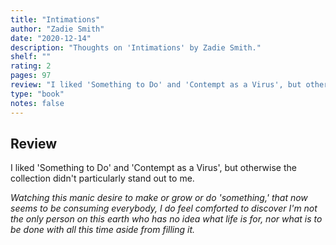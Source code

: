 ```yaml
---
title: "Intimations"
author: "Zadie Smith"
date: "2020-12-14"
description: "Thoughts on 'Intimations' by Zadie Smith."
shelf: ""
rating: 2
pages: 97
review: "I liked 'Something to Do' and 'Contempt as a Virus', but otherwise the collection didn't particularly stand out to me.<br/><br/><i>Watching this manic desire to make or grow or do 'something,' that now seems to be consuming everybody, I do feel comforted to discover I'm not the only person on this earth who has no idea what life is for, nor what is to be done with all this time aside from filling it.</i>"
type: "book"
notes: false
---
```


## Review

I liked 'Something to Do' and 'Contempt as a Virus', but otherwise the collection didn't particularly stand out to me.

_Watching this manic desire to make or grow or do 'something,' that now seems to be consuming everybody, I do feel comforted to discover I'm not the only person on this earth who has no idea what life is for, nor what is to be done with all this time aside from filling it._
